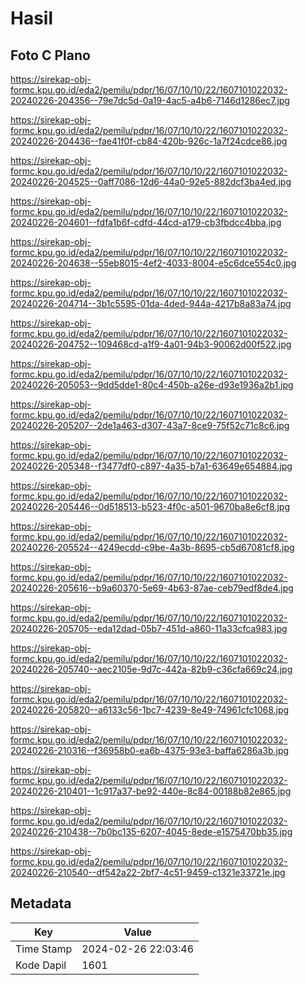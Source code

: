 # Hasil

## Foto C Plano

https://sirekap-obj-formc.kpu.go.id/eda2/pemilu/pdpr/16/07/10/10/22/1607101022032-20240226-204356--79e7dc5d-0a19-4ac5-a4b6-7146d1286ec7.jpg

https://sirekap-obj-formc.kpu.go.id/eda2/pemilu/pdpr/16/07/10/10/22/1607101022032-20240226-204436--fae41f0f-cb84-420b-926c-1a7f24cdce86.jpg

https://sirekap-obj-formc.kpu.go.id/eda2/pemilu/pdpr/16/07/10/10/22/1607101022032-20240226-204525--0aff7086-12d6-44a0-92e5-882dcf3ba4ed.jpg

https://sirekap-obj-formc.kpu.go.id/eda2/pemilu/pdpr/16/07/10/10/22/1607101022032-20240226-204601--fdfa1b6f-cdfd-44cd-a179-cb3fbdcc4bba.jpg

https://sirekap-obj-formc.kpu.go.id/eda2/pemilu/pdpr/16/07/10/10/22/1607101022032-20240226-204638--55eb8015-4ef2-4033-8004-e5c6dce554c0.jpg

https://sirekap-obj-formc.kpu.go.id/eda2/pemilu/pdpr/16/07/10/10/22/1607101022032-20240226-204714--3b1c5595-01da-4ded-944a-4217b8a83a74.jpg

https://sirekap-obj-formc.kpu.go.id/eda2/pemilu/pdpr/16/07/10/10/22/1607101022032-20240226-204752--109468cd-a1f9-4a01-94b3-90062d00f522.jpg

https://sirekap-obj-formc.kpu.go.id/eda2/pemilu/pdpr/16/07/10/10/22/1607101022032-20240226-205053--9dd5dde1-80c4-450b-a26e-d93e1936a2b1.jpg

https://sirekap-obj-formc.kpu.go.id/eda2/pemilu/pdpr/16/07/10/10/22/1607101022032-20240226-205207--2de1a463-d307-43a7-8ce9-75f52c71c8c6.jpg

https://sirekap-obj-formc.kpu.go.id/eda2/pemilu/pdpr/16/07/10/10/22/1607101022032-20240226-205348--f3477df0-c897-4a35-b7a1-63649e654884.jpg

https://sirekap-obj-formc.kpu.go.id/eda2/pemilu/pdpr/16/07/10/10/22/1607101022032-20240226-205446--0d518513-b523-4f0c-a501-9670ba8e6cf8.jpg

https://sirekap-obj-formc.kpu.go.id/eda2/pemilu/pdpr/16/07/10/10/22/1607101022032-20240226-205524--4249ecdd-c9be-4a3b-8695-cb5d67081cf8.jpg

https://sirekap-obj-formc.kpu.go.id/eda2/pemilu/pdpr/16/07/10/10/22/1607101022032-20240226-205616--b9a60370-5e69-4b63-87ae-ceb79edf8de4.jpg

https://sirekap-obj-formc.kpu.go.id/eda2/pemilu/pdpr/16/07/10/10/22/1607101022032-20240226-205705--eda12dad-05b7-451d-a860-11a33cfca983.jpg

https://sirekap-obj-formc.kpu.go.id/eda2/pemilu/pdpr/16/07/10/10/22/1607101022032-20240226-205740--aec2105e-9d7c-442a-82b9-c36cfa669c24.jpg

https://sirekap-obj-formc.kpu.go.id/eda2/pemilu/pdpr/16/07/10/10/22/1607101022032-20240226-205820--a6133c56-1bc7-4239-8e49-74961cfc1068.jpg

https://sirekap-obj-formc.kpu.go.id/eda2/pemilu/pdpr/16/07/10/10/22/1607101022032-20240226-210316--f36958b0-ea6b-4375-93e3-baffa6286a3b.jpg

https://sirekap-obj-formc.kpu.go.id/eda2/pemilu/pdpr/16/07/10/10/22/1607101022032-20240226-210401--1c917a37-be92-440e-8c84-00188b82e865.jpg

https://sirekap-obj-formc.kpu.go.id/eda2/pemilu/pdpr/16/07/10/10/22/1607101022032-20240226-210438--7b0bc135-6207-4045-8ede-e1575470bb35.jpg

https://sirekap-obj-formc.kpu.go.id/eda2/pemilu/pdpr/16/07/10/10/22/1607101022032-20240226-210540--df542a22-2bf7-4c51-9459-c1321e33721e.jpg


## Metadata

| Key        | Value               |
| ---------- | ------------------- |
| Time Stamp | 2024-02-26 22:03:46 |
| Kode Dapil | 1601                |



